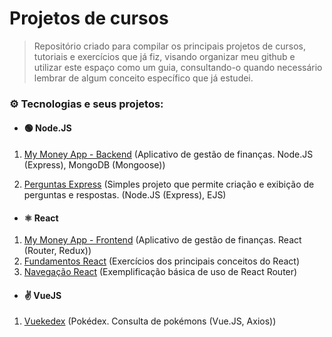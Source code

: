 # Projetos de cursos

> Repositório criado para compilar os principais projetos de cursos, tutoriais e exercícios que já fiz, visando organizar meu github e utilizar este espaço como um guia, consultando-o quando necessário lembrar de algum conceito específico que já estudei.

### ⚙️ Tecnologias e seus projetos:


- #### 🟢 Node.JS
1. [My Money App - Backend](https://github.com/ldsmaga/projetos-cursos/tree/main/my-money-app/backend) (Aplicativo de gestão de finanças. Node.JS (Express), MongoDB (Mongoose))

2. [Perguntas Express](https://github.com/ldsmaga/projetos-cursos/tree/main/perguntas-express) (Simples projeto que permite criação e exibição de perguntas e respostas. (Node.JS (Express), EJS)

- #### ⚛️ React
1. [My Money App - Frontend](https://github.com/ldsmaga/projetos-cursos/tree/main/my-money-app/frontend) (Aplicativo de gestão de finanças. React (Router, Redux))
2. [Fundamentos React](https://github.com/ldsmaga/projetos-cursos/tree/main/fundamentos-react) (Exercícios dos principais conceitos do React)
3. [Navegação React](https://github.com/ldsmaga/projetos-cursos/tree/main/navegacao-react) (Exemplificação básica de uso de React Router)

- #### ✌️ VueJS

1. [Vuekedex](https://github.com/ldsmaga/projetos-cursos/tree/main/vuekedex) (Pokédex. Consulta de pokémons (Vue.JS, Axios))
